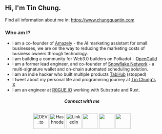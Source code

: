 ## Hi, I'm Tin Chung.

Find all information about me in: https://www.chungquantin.com

### Who am I?
- I am a co-founder of [Amazely](https://amazely.co) - the AI marketing assistant for small businesses, we are on the way to reducing the marketing costs of business owners through technology.
- I am building a community for Web3.0 builders on Polkadot - [OpenGuild](https://openguild.wtf)
- I am a former lead engineer, and co-founder of [Snowflake Network](https://snowflake.so) - a multi-signature wallet and on-chain automated scheduling solution.
- I am an indie hacker who built multiple products [TabHub](https://tabhub.io) (stopped)
- I tweet about my personal life and programming journey at [Tin Chung's X](https://x.com/chungquantin)
- I am an engineer at [R0GUE IO](https://r0gue.io/) working with Substrate and Rust. 

<div align="center">
<!--     <h6> <b> Road to my dream </b> </h6>
    <a href="[https://dev.to/chungquantin](https://leetcode.com/chungquantin/)" target="blank" style="text-decoration: none">
       <img height="30" src="https://img.shields.io/badge/dynamic/json?style=for-the-badge&labelColor=black&color=%23ffa116&label=Solved&query=solvedOverTotal&url=https%3A%2F%2Fleetcode-badge.vercel.app%2Fapi%2Fusers%2Fchungquantin&logo=leetcode&logoColor=yellow" alt="leetcode"/>
     </a>  -->
    <h6> <b> Connect with me </b> </h6>
     <a href="https://dev.to/chungquantin" target="blank" style="text-decoration: none">
       <img height="50" src="https://user-images.githubusercontent.com/56880684/203106427-2f9fcce5-a11b-4a9e-ab58-699723accdae.png" alt="DEV.to"/>
     </a> 
     <a href="https://chasechung.hashnode.dev/" target="blank" style="text-decoration: none">
       <img height="50" src="https://user-images.githubusercontent.com/56880684/203107121-3060e7d6-acb5-4b3c-bf9c-34178d2a519f.png" alt="Hashnode"/>
     </a> 
     <a href="https://www.linkedin.com/in/tin-chung-36297a167/" target="blank" style="text-decoration: none">
       <img height="50" src="https://cdn-icons-png.flaticon.com/512/174/174857.png" alt="Linkedin"/>
     </a> 
<!--       <a href="https://www.goccuachung.com" target="blank" style="text-decoration: none">
       <img height="50" src="https://www.goccuachung.com/content/images/size/w600/2021/04/173699311_159931336030835_5241197478382692958_n.png" />
      </a> -->
       <a href="https://www.x.com/chungquantin" target="blank" style="text-decoration: none">
       <img height="50" src="https://github.com/user-attachments/assets/6b0078fd-ad51-4d7e-a87f-fd935d22026d" />
      </a>
     <a href="https://devpost.com/chungquantin" target="blank" style="text-decoration: none">
       <img height="50" src="https://user-images.githubusercontent.com/56880684/203208331-597aad2e-f523-450d-8d4c-6d444047e159.png" />
      </a>
      <a href="https://www.producthunt.com/@chase_chung" target="blank" style="text-decoration: none">
       <img height="50" src="https://user-images.githubusercontent.com/56880684/203977322-b2d736b6-ccb9-47fd-a985-8d6d074a6633.png" />
      </a>
</div>  
